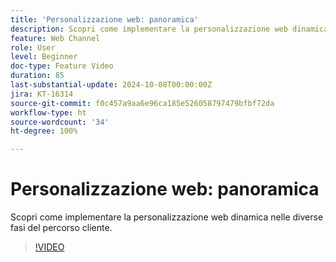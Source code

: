 ```yaml
---
title: 'Personalizzazione web: panoramica'
description: Scopri come implementare la personalizzazione web dinamica nelle diverse fasi del percorso cliente.
feature: Web Channel
role: User
level: Beginner
doc-type: Feature Video
duration: 85
last-substantial-update: 2024-10-08T00:00:00Z
jira: KT-16314
source-git-commit: f0c457a9aa6e96ca185e526058797479bfbf72da
workflow-type: ht
source-wordcount: '34'
ht-degree: 100%

---
```



# Personalizzazione web: panoramica

Scopri come implementare la personalizzazione web dinamica nelle diverse fasi del percorso cliente.

>[!VIDEO](https://video.tv.adobe.com/v/3432678/?learn=on)
